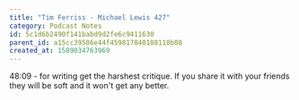 ```yaml
---
title: "Tim Ferriss - Michael Lewis 427"
category: Podcast Notes
id: 5c1d6b2490f141babd9d2fe6c9411630
parent_id: a15cc39586e44f459817840188118b08
created_at: 1589034763969
---
```


48:09 - for writing get the harshest critique. If you share it with your friends they will be soft and it won't get any better. 
                